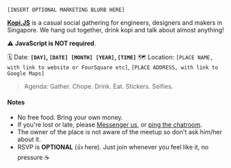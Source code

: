`[INSERT OPTIONAL MARKETING BLURB HERE]`

[**Kopi.JS**](http://kopijs.org/) is a casual social gathering for engineers, designers and makers in Singapore. We hang out together, drink kopi and talk about almost anything!

⚠️ **JavaScript is NOT required**.

🗓  Date: **`[DAY]`, `[DATE] [MONTH] [YEAR]`, `[TIME]`**
🗺  Location: `[PLACE NAME, with link to website or FourSquare etc]`, `[PLACE ADDRESS, with link to Google Maps]`

> Agenda: Gather. Chope. Drink. Eat. Stickers. Selfies.

#### Notes

- No free food. Bring your own money.
- If you're lost or late, please [Messenger us](https://m.me/1271249256281699), or [ping the chatroom](https://launchpass.com/kopijs).
- The owner of the place is not aware of the meetup so don't ask him/her about it.
- RSVP is **OPTIONAL** (:+1: here). Just join whenever you feel like it, no pressure :coffee:
